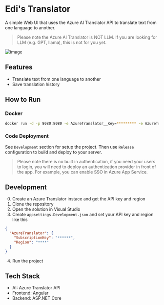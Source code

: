 # Edi's Translator

A simple Web UI that uses the Azure AI Translator API to translate text from one language to another. 

> Please note the Azure AI Translator is NOT LLM. If you are looking for LLM (e.g. GPT, llama), this is not for you yet.

![image](https://github.com/EdiWang/EdiTranslator/assets/3304703/8b3de68c-f6aa-46c2-8ca9-a534d878d111)

## Features

- Translate text from one language to another
- Save translation history

## How to Run

### Docker

```bash
docker run -d -p 8080:8080 -e AzureTranslator__Key=********* -e AzureTranslator__Region==********* ediwang/editranslator
```

### Code Deployment

See `Development` section for setup the project. Then use `Release` configuration to build and deploy to your server.

> Please note there is no built in authentication, if you need your users to login, you will need to deploy an authentication provider in front of the app. For example, you can enable SSO in Azure App Service.

## Development

0. Create an Azure Translator instace and get the API key and region
1. Clone the repository
2. Open the solution in Visual Studio
3. Create `appsettings.Development.json` and set your API key and region like this

```json
{
  "AzureTranslator": {
    "SubscriptionKey": "******",
    "Region": "****"
  }
}
```

4. Run the project

## Tech Stack

- AI: Azure Translator API
- Frontend: Angular
- Backend: ASP.NET Core
